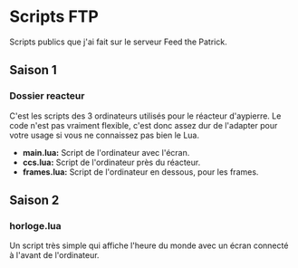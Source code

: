 # Scripts FTP

Scripts publics que j'ai fait sur le serveur Feed the Patrick.

## Saison 1
### Dossier reacteur
C'est les scripts des 3 ordinateurs utilisés pour le réacteur d'aypierre. Le code n'est pas vraiment flexible, c'est donc assez dur de l'adapter pour votre usage si vous ne connaissez pas bien le Lua.

* **main.lua:** Script de l'ordinateur avec l'écran.
* **ccs.lua:** Script de l'ordinateur près du réacteur.
* **frames.lua:** Script de l'ordinateur en dessous, pour les frames.

## Saison 2
### horloge.lua
Un script très simple qui affiche l'heure du monde avec un écran connecté à l'avant de l'ordinateur.
